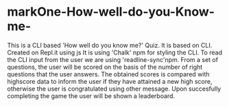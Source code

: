 # markOne-How-well-do-you-Know-me-
This is a CLI based 'How well do you know me?' Quiz.
It is based on CLI. Created on Repl.it using js
It is using 'Chalk' npm for styling the CLI.
To read the CLI input from the user we are using 'readline-sync'npm.
From a set of questions, the user will be scored on the basis of the number of right questions that the user answers.
The obtained scores is compared with highscore data to inform the user if they have attained a new high score, otherwise the user is congratulated using other message.
Upon succesfully completing the game the user will be shown a leaderboard.
